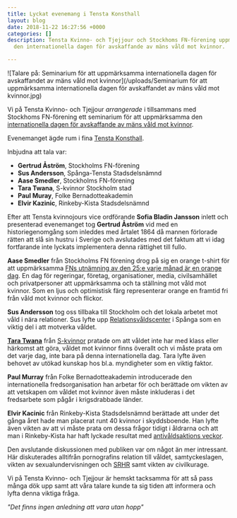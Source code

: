 ```yaml
---
title: Lyckat evenemang i Tensta Konsthall
layout: blog
date: 2018-11-22 16:27:56 +0000
categories: []
description: Tensta Kvinno- och Tjejjour och Stockhoms FN-förening uppmärksammade
  den internationella dagen för avskaffande av mäns våld mot kvinnor.

---
```

![Talare på: Seminarium för att uppmärksamma internationella dagen för avskaffandet av mäns våld mot kvinnor](/uploads/Seminarium för att uppmärksamma internationella dagen för avskaffandet av mäns våld mot kvinnor.jpg)

Vi på Tensta Kvinno- och Tjejjour _arrangerade_ i tillsammans med Stockhoms FN-förening  ett seminarium för att uppmärksamma den [internationella dagen för avskaffande av mäns våld mot kvinnor](http://www.un.org/en/events/endviolenceday/ "International Day for the Elimination of Violence against Women 25 November ").

Evenemanget ägde rum i fina [Tensta Konsthall](http://www.tenstakonsthall.se/ "tenstakonsthall.se").

Inbjudna att tala var:

* **Gertrud Åström**, Stockholms FN-förening
* **Sus Andersson**, Spånga-Tensta Stadsdelsnämnd
* **Aase Smedler**, Stockholms FN-förening
* **Tara Twana**, S-kvinnor Stockholm stad
* **Paul Muray**, Folke Bernadotteakademin
* **Elvir Kazinic**, Rinkeby-Kista Stadsdelsnämnd

Efter att Tensta kvinnojours vice ordförande **Sofia Bladin Jansson** inlett och presenterad evenemanget tog **Gertrud Åström** vid med en historiegenomgång som inleddes med årtalet 1864 då mannen förlorade rätten att slå sin hustru i Sverige och avslutades med det faktum att vi idag fortfarande inte lyckats implementera denna rättighet till fullo.

**Aase Smedler** från Stockholms FN förening drog på sig en orange t-shirt för att uppmärksamma [FNs utnämning av den 25:e varje månad är en orange dag](http://www.unwomen.se/engagera-dig/orange-day/ "Orange day"). En dag för regeringar, företag, organisationer, media, civilsamhället och privatpersoner att uppmärksamma och ta ställning mot våld mot kvinnor. Som en ljus och optimistisk färg representerar orange en framtid fri från våld mot kvinnor och flickor.

**Sus Andersson** tog oss tillbaka till Stockholm och det lokala arbetet mot våld i nära relationer. Sus lyfte upp [Relationsvåldscenter](http://www.stockholm.se/-/Nyheter/Familj--Omsorg/Nytt-Relationsvaldscentrum-oppnar-for-vasterort/ "Nytt Relationsvåldscentrum öppnar för västerort") i Spånga som en viktig del i att motverka våldet.

[**Tara Twana**](http://www.taratwana.se/ "Tara Twana - Ett friskare (S)tockholm") från [S-kvinnor](http://s-kvinnor.se/) pratade om att våldet inte har med klass eller härkomst att göra, våldet mot kvinnor finns överallt och vi måste prata om det varje dag, inte bara på denna internationella dag. Tara lyfte även behovet av utökad kunskap hos bl.a. myndigheter som en viktig faktor.

**Paul Murray** från Folke Bernadotteakademin introducerade den internationella fredsorganisation han arbetar för och berättade om vikten av att vetskapen om våldet mot kvinnor även måste inkluderas i det fredsarbete som pågår i krigsdrabbade länder.

**Elvir Kacinic** från Rinkeby-Kista Stadsdelsnämnd berättade att under det gånga året hade man placerat runt 40 kvinnor i skyddsboende. Han lyfte även vikten av att vi måste prata om dessa frågor tidigt i åldrarna och att man i Rinkeby-Kista har haft lyckade resultat med [antivåldsaktions veckor](http://www.stockholm.se/-/Nyheter/Bygga--Bo/RK_Valdsforebyggande-vecka-program/ "Våldsförebyggande vecka i Rinkeby-Kista").

Den avslutande diskussionen med publiken var om något än mer intressant. Här diskuterades alltifrån pornografins relation till våldet, samtyckeslagen, vikten av sexualundervisningen och [SRHR](https://www.rfsu.se/vad-vi-gor/i-varlden/vad-betyder-srhr/ "Vad betyder SRHR?") samt vikten av civilkurage.

Vi på Tensta Kvinno- och Tjejjour är hemskt tacksamma för att så pass många dök upp samt att våra talare kunde ta sig tiden att informera och lyfta denna viktiga fråga.

_"Det finns ingen anledning att vara utan hopp"_